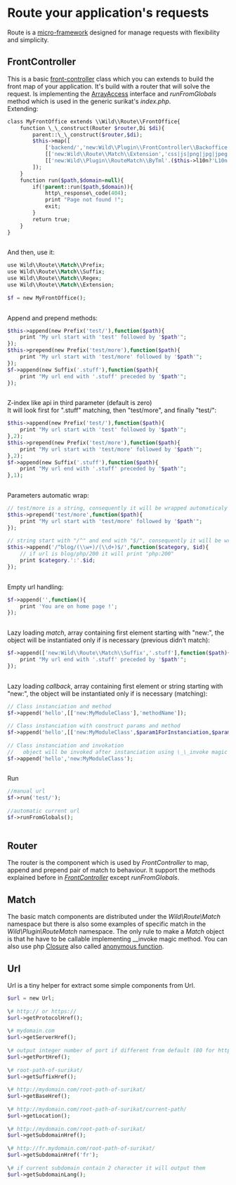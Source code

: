 Route your application's requests
=================================

 Route is a [micro-framework](https://en.wikipedia.org/wiki/Microframework) designed for manage requests with flexibility and simplicity.

FrontController
---------------

 This is a basic [front-controller](https://en.wikipedia.org/wiki/Front_Controller_pattern) class which you can extends to build the front map of your application. It's build with a router that will solve the request. Is implementing the [ArrayAccess](http://php.net/manual/en/class.arrayaccess.php) interface and *runFromGlobals* method which is used in the generic surikat's *index.php*.  
 Extending:  
 
```php
class MyFrontOffice extends \\Wild\\Route\\FrontOffice{  
    function \_\_construct(Router $router,Di $di){  
        parent::\_\_construct($router,$di);  
        $this->map([  
            ['backend/','new:Wild\\Plugin\\FrontController\\Backoffice'],  
            [['new:Wild\\Route\\Match\\Extension','css|js|png|jpg|jpeg|gif'],'new:Wild\\Plugin\\FrontController\\Synaptic'],  
            [['new:Wild\\Plugin\\RouteMatch\\ByTml'.($this->l10n?'L10n':''),'','template'],'new:Wild\\Plugin\\Templix\\Templix'.($this->l10n?'L10n':'')],  
        ]);  
    }  
    function run($path,$domain=null){  
        if(!parent::run($path,$domain)){  
            http\_response\_code(404);  
            print "Page not found !";  
            exit;  
        }  
        return true;  
    }  
}  
            
```
  
 And then, use it:  
 
```php
use Wild\\Route\\Match\\Prefix;  
use Wild\\Route\\Match\\Suffix;  
use Wild\\Route\\Match\\Regex;  
use Wild\\Route\\Match\\Extension;  
  
$f = new MyFrontOffice();  
            
```
 Append and prepend methods:  
 
```php
$this->append(new Prefix('test/'),function($path){  
    print "My url start with 'test' followed by '$path'";  
});  
$this->prepend(new Prefix('test/more'),function($path){  
    print "My url start with 'test/more' followed by '$path'";  
});  
$f->append(new Suffix('.stuff'),function($path){  
    print "My url end with '.stuff' preceded by '$path'";  
});  
            
```
 Z-index like api in third parameter (default is zero)  
 It will look first for ".stuff" matching, then "test/more", and finally "test/":  
 
```php
$this->append(new Prefix('test/'),function($path){  
    print "My url start with 'test' followed by '$path'";  
},2);  
$this->prepend(new Prefix('test/more'),function($path){  
    print "My url start with 'test/more' followed by '$path'";  
},2);  
$f->append(new Suffix('.stuff'),function($path){  
    print "My url end with '.stuff' preceded by '$path'";  
},1);  
            
```
 Parameters automatic wrap:  
 
```php
// test/more is a string, consequently it will be wrapped automaticaly by Prefix object  
$this->prepend('test/more',function($path){  
    print "My url start with 'test/more' followed by '$path'";  
});  
  
// string start with "/^" and end with "$/", consequently it will be wrapped automaticaly by Regex object  
$this->append('/^blog/(\\w+)/(\\d+)$/',function($category, $id){  
    // if url is blog/php/200 it will print "php:200"  
    print $category.':'.$id;  
});  
            
```
 Empty url handling:  
 
```php
$f->append('',function(){  
    print 'You are on home page !';  
});  
            
```
Lazy loading *match*, array containing first element starting with "new:", the object will be instantiated only if is necessary (previous didn't match):   
 
```php
$f->append(['new:Wild\\Route\\Match\\Suffix','.stuff'],function($path){  
    print "My url end with '.stuff' preceded by '$path'";  
});  
            
```
 Lazy loading *callback*, array containing first element or string starting with "new:", the object will be instantiated only if is necessary (matching):   
 
```php
// Class instanciation and method  
$f->append('hello',[['new:MyModuleClass'],'methodName']);  
  
// Class instanciation with construct params and method  
$f->append('hello',[['new:MyModuleClass',$param1ForInstanciation,$param2ForInstanciation],'methodName']);  
  
// Class instanciation and invokation  
//   object will be invoked after instanciation using \_\_invoke magic method if exists  
$f->append('hello','new:MyModuleClass');  
            
```
Run  
 
```php
//manual url  
$f->run('test/');  
  
//automatic current url  
$f->runFromGlobals();  
            
```


Router
------

 The router is the component which is used by *FrontController* to map, append and prepend pair of match to behaviour. It support the methods explained before in [*FrontController*](http://wildsurikat.com/Documentation/Route#frontcontroller) except *runFromGlobals*.

Match
-----

 The basic match components are distributed under the *Wild\\Route\\Match* namespace but there is also some examples of specific match in the *Wild\\Plugin\\RouteMatch* namespace. The only rule to make a *Match* object is that he have to be callable implementing \_\_invoke magic method. You can also use php [Closure](http://php.net/manual/en/class.closure.php) also called [anonymous function](http://php.net/manual/en/functions.anonymous.php).

Url
---

 Url is a tiny helper for extract some simple components from Url. 
```php
$url = new Url;  
  
\# http:// or https://  
$url->getProtocolHref();  
  
\# mydomain.com  
$url->getServerHref();  
  
\# output integer number of port if different from default (80 for http and 443 for https)  
$url->getPortHref();  
  
\# root-path-of-surikat/  
$url->getSuffixHref();  
  
\# http://mydomain.com/root-path-of-surikat/  
$url->getBaseHref();  
  
\# http://mydomain.com/root-path-of-surikat/current-path/  
$url->getLocation();  
  
\# http://mydomain.com/root-path-of-surikat/  
$url->getSubdomainHref();  
  
\# http://fr.mydomain.com/root-path-of-surikat/  
$url->getSubdomainHref('fr');  
  
\# if current subdomain contain 2 character it will output them  
$url->getSubdomainLang();  
            
```

